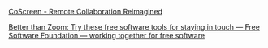 [CoScreen - Remote Collaboration Reimagined](https://www.coscreen.co/)

[Better than Zoom: Try these free software tools for staying in touch — Free Software Foundation — working together for free software](https://www.fsf.org/blogs/community/better-than-zoom-try-these-free-software-tools-for-staying-in-touch)
